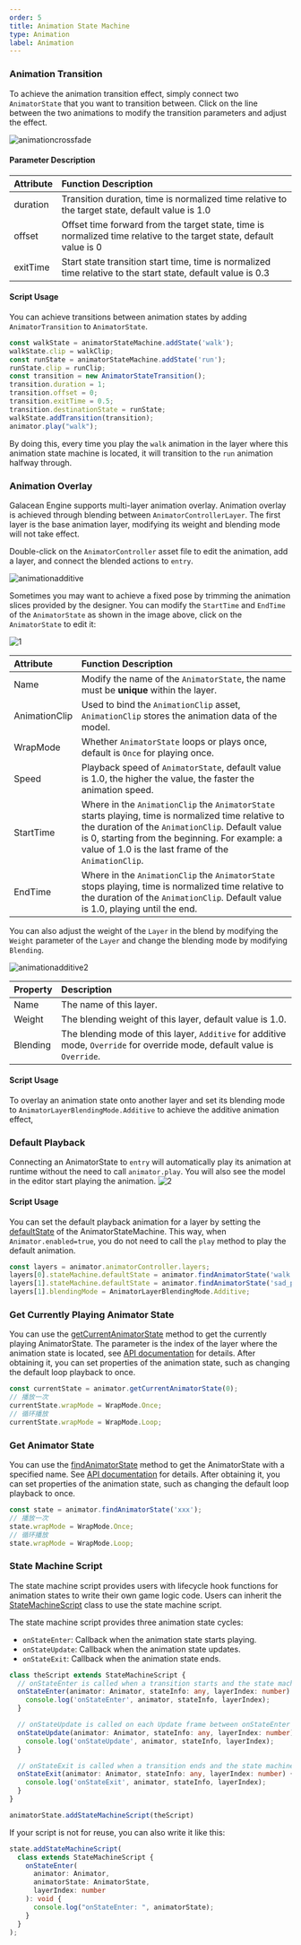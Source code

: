 ```yaml
---
order: 5
title: Animation State Machine
type: Animation
label: Animation
---
```


### Animation Transition

To achieve the animation transition effect, simply connect two `AnimatorState` that you want to transition between. Click on the line between the two animations to modify the transition parameters and adjust the effect.

![animationcrossfade](https://gw.alipayobjects.com/zos/OasisHub/cd8fa035-0c1c-493e-a0c7-54d301f96156/1667458692286-29d9f543-9b98-4911-8fa7-ac38b61b1668.gif)

#### Parameter Description

| Attribute | Function Description |
| :------- | :---------------------------------------------------------|
| duration | Transition duration, time is normalized time relative to the target state, default value is 1.0            |
| offset   | Offset time forward from the target state, time is normalized time relative to the target state, default value is 0  |
| exitTime | Start state transition start time, time is normalized time relative to the start state, default value is 0.3  |

#### Script Usage

You can achieve transitions between animation states by adding `AnimatorTransition` to `AnimatorState`.

```typescript
const walkState = animatorStateMachine.addState('walk');
walkState.clip = walkClip;
const runState = animatorStateMachine.addState('run');
runState.clip = runClip;
const transition = new AnimatorStateTransition();
transition.duration = 1;
transition.offset = 0;
transition.exitTime = 0.5;
transition.destinationState = runState;
walkState.addTransition(transition);
animator.play("walk");
```
By doing this, every time you play the `walk` animation in the layer where this animation state machine is located, it will transition to the `run` animation halfway through.

### Animation Overlay

Galacean Engine supports multi-layer animation overlay. Animation overlay is achieved through blending between `AnimatorControllerLayer`. The first layer is the base animation layer, modifying its weight and blending mode will not take effect.

Double-click on the `AnimatorController` asset file to edit the animation, add a layer, and connect the blended actions to `entry`.

![animationadditive](https://gw.alipayobjects.com/zos/OasisHub/7548a66b-a72f-4cad-9b27-c9f1a2824aff/1667459461151-4568a32a-07db-427b-922e-3bc6f844097b.gif)

Sometimes you may want to achieve a fixed pose by trimming the animation slices provided by the designer. You can modify the `StartTime` and `EndTime` of the `AnimatorState` as shown in the image above, click on the `AnimatorState` to edit it:

![1](https://gw.alipayobjects.com/zos/OasisHub/cc0db4c9-95f9-48d7-a3ac-48d69e94a31d/1.jpg)

| Attribute | Function Description |
| :------- | :------------------------------------------------------------------- |
| Name          | Modify the name of the `AnimatorState`, the name must be **unique** within the layer.           |
| AnimationClip | Used to bind the `AnimationClip` asset, `AnimationClip` stores the animation data of the model. |
| WrapMode      | Whether `AnimatorState` loops or plays once, default is `Once` for playing once.     |
| Speed         | Playback speed of `AnimatorState`, default value is 1.0, the higher the value, the faster the animation speed.          |
| StartTime     | Where in the `AnimationClip` the `AnimatorState` starts playing, time is normalized time relative to the duration of the `AnimationClip`. Default value is 0, starting from the beginning. For example: a value of 1.0 is the last frame of the `AnimationClip`.        |
| EndTime       | Where in the `AnimationClip` the `AnimatorState` stops playing, time is normalized time relative to the duration of the `AnimationClip`. Default value is 1.0, playing until the end.                                                      |

You can also adjust the weight of the `Layer` in the blend by modifying the `Weight` parameter of the `Layer` and change the blending mode by modifying `Blending`.

![animationadditive2](https://gw.alipayobjects.com/zos/OasisHub/acd80bdf-7c8d-41ac-8a2f-fe75cc6d2da4/1667459778293-be31b02b-7f6c-4c27-becc-2c0c8e80b538.gif)


| Property | Description                                                                 |
| :------- | :-------------------------------------------------------------------------- |
| Name     | The name of this layer.                                                     |
| Weight   | The blending weight of this layer, default value is 1.0.                    |
| Blending | The blending mode of this layer, `Additive` for additive mode, `Override` for override mode, default value is `Override`. |


#### Script Usage

To overlay an animation state onto another layer and set its blending mode to `AnimatorLayerBlendingMode.Additive` to achieve the additive animation effect,

<playground src="skeleton-animation-additive.ts"></playground>

### Default Playback

Connecting an AnimatorState to `entry` will automatically play its animation at runtime without the need to call `animator.play`. You will also see the model in the editor start playing the animation.
![2](https://gw.alipayobjects.com/zos/OasisHub/de60a906-0d3c-4578-8d50-aa2ce050e560/2.jpg)

#### Script Usage

You can set the default playback animation for a layer by setting the [defaultState](/apis/core/#AnimatorStateMachine-defaultState) of the AnimatorStateMachine. This way, when `Animator.enabled=true`, you do not need to call the `play` method to play the default animation.

```typescript
const layers = animator.animatorController.layers;
layers[0].stateMachine.defaultState = animator.findAnimatorState('walk');
layers[1].stateMachine.defaultState = animator.findAnimatorState('sad_pose');
layers[1].blendingMode = AnimatorLayerBlendingMode.Additive;
```

### Get Currently Playing Animator State

You can use the [getCurrentAnimatorState](/apis/core/#Animator-getCurrentAnimatorState) method to get the currently playing AnimatorState. The parameter is the index of the layer where the animation state is located, see [API documentation](/apis/core/#Animator-getCurrentAnimatorState) for details. After obtaining it, you can set properties of the animation state, such as changing the default loop playback to once.

```typescript
const currentState = animator.getCurrentAnimatorState(0);
// 播放一次
currentState.wrapMode = WrapMode.Once;
// 循环播放
currentState.wrapMode = WrapMode.Loop;
```

### Get Animator State

You can use the [findAnimatorState](/apis/core/#Animator-findAnimatorState) method to get the AnimatorState with a specified name. See [API documentation](/apis/core/#Animator-getCurrentAnimatorState) for details. After obtaining it, you can set properties of the animation state, such as changing the default loop playback to once.

```typescript
const state = animator.findAnimatorState('xxx');
// 播放一次
state.wrapMode = WrapMode.Once;
// 循环播放
state.wrapMode = WrapMode.Loop;
```

### State Machine Script

<playground src="animation-stateMachineScript.ts"></playground>

The state machine script provides users with lifecycle hook functions for animation states to write their own game logic code. Users can inherit the [StateMachineScript](/apis/core/#StateMachineScript) class to use the state machine script.

The state machine script provides three animation state cycles:

- `onStateEnter`: Callback when the animation state starts playing.
- `onStateUpdate`: Callback when the animation state updates.
- `onStateExit`: Callback when the animation state ends.

```typescript
class theScript extends StateMachineScript {
  // onStateEnter is called when a transition starts and the state machine starts to evaluate this state
  onStateEnter(animator: Animator, stateInfo: any, layerIndex: number) {
    console.log('onStateEnter', animator, stateInfo, layerIndex);
  }

  // onStateUpdate is called on each Update frame between onStateEnter and onStateExit callbacks
  onStateUpdate(animator: Animator, stateInfo: any, layerIndex: number) {
    console.log('onStateUpdate', animator, stateInfo, layerIndex);
  }

  // onStateExit is called when a transition ends and the state machine finishes evaluating this state
  onStateExit(animator: Animator, stateInfo: any, layerIndex: number) {
    console.log('onStateExit', animator, stateInfo, layerIndex);
  }
}

animatorState.addStateMachineScript(theScript)
```

If your script is not for reuse, you can also write it like this:

```typescript
state.addStateMachineScript(
  class extends StateMachineScript {
    onStateEnter(
      animator: Animator,
      animatorState: AnimatorState,
      layerIndex: number
    ): void {
      console.log("onStateEnter: ", animatorState);
    }
  }
);
```
